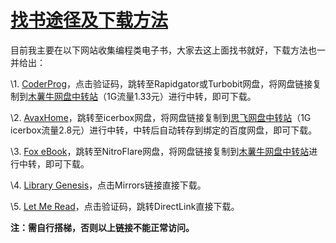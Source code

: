 # [找书途径及下载方法](https://salttiger.com/search-and-download/)



目前我主要在以下网站收集编程类电子书，大家去这上面找书就好，下载方法也一并给出：

\1. [CoderProg](https://coderprog.com/)，点击验证码，跳转至Rapidgator或Turbobit网盘，将网盘链接复制到[木薯牛网盘中转站](https://www.mushuniu.com/)（1G流量1.33元）进行中转，即可下载。

\2. [AvaxHome](https://avxhm.se/ebooks/programming_development)，跳转至icerbox网盘，将网盘链接复制到[思飞网盘中转站](http://www.dsphere.info/)（1G icerbox流量2.8元）进行中转，中转后自动转存到绑定的百度网盘，即可下载。

\3. [Fox eBook](https://www.foxebook.net/)，跳转至NitroFlare网盘，将网盘链接复制到[木薯牛网盘中转站](https://www.mushuniu.com/)进行中转，即可下载。

\4. [Library Genesis](http://gen.lib.rus.ec/)，点击Mirrors链接直接下载。

\5. [Let Me Read](https://www.letmeread.net/category/computers-technology/)，点击验证码，跳转DirectLink直接下载。

**注：需自行搭梯，否则以上链接不能正常访问。**



